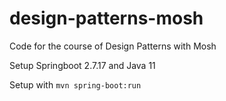 # design-patterns-mosh
Code for the course of Design Patterns with Mosh

Setup Springboot 2.7.17 and Java 11

Setup with `mvn spring-boot:run`